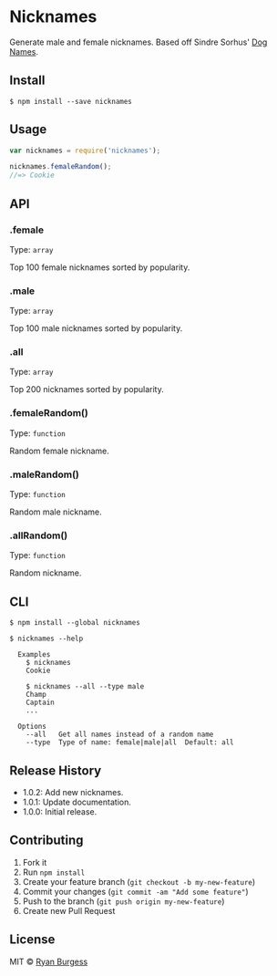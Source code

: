 # Nicknames

Generate male and female nicknames. Based off Sindre Sorhus' [Dog Names](https://github.com/sindresorhus/dog-names).

## Install

```
$ npm install --save nicknames
```


## Usage

```js
var nicknames = require('nicknames');

nicknames.femaleRandom();
//=> Cookie
```


## API

### .female

Type: `array`

Top 100 female nicknames sorted by popularity.

### .male

Type: `array`

Top 100 male nicknames sorted by popularity.

### .all

Type: `array`

Top 200 nicknames sorted by popularity.

### .femaleRandom()

Type: `function`

Random female nickname.

### .maleRandom()

Type: `function`

Random male nickname.

### .allRandom()

Type: `function`

Random nickname.


## CLI

```
$ npm install --global nicknames
```

```
$ nicknames --help

  Examples
    $ nicknames
    Cookie

    $ nicknames --all --type male
    Champ
    Captain
    ...

  Options
    --all   Get all names instead of a random name
    --type  Type of name: female|male|all  Default: all
```


## Release History
* 1.0.2: Add new nicknames.
* 1.0.1: Update documentation.
* 1.0.0: Initial release.
 
## Contributing
1. Fork it
2. Run `npm install`
3. Create your feature branch (`git checkout -b my-new-feature`)
4. Commit your changes (`git commit -am "Add some feature"`)
5. Push to the branch (`git push origin my-new-feature`)
6. Create new Pull Request

## License
MIT © [Ryan Burgess](http://github.com/ryanburgess)
